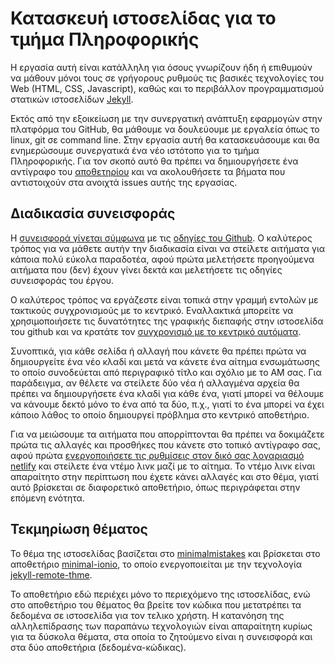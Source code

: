 # Κατασκευή ιστοσελίδας για το τμήμα Πληροφορικής
Η εργασία αυτή είναι κατάλληλη για όσους γνωρίζουν ήδη ή επιθυμούν να μάθουν μόνοι τους σε γρήγορους ρυθμούς τις βασικές τεχνολογίες του Web (HTML, CSS, Javascript), καθώς και το περιβάλλον προγραμματισμού στατικών ιστοσελίδων [Jekyll](https://jekyllrb.com/docs/quickstart/). 

Εκτός από την εξοικείωση με την συνεργατική ανάπτυξη εφαρμογών στην πλατφόρμα του GitHub, θα μάθουμε να δουλεύουμε με εργαλεία όπως το linux, git σε command line. Στην εργασία αυτή θα κατασκευάσουμε και θα ενημερώσουμε συνεργατικά ένα νέο ιστότοπο για το τμήμα Πληροφορικής. Για τον σκοπό αυτό θα πρέπει να δημιουργήσετε ένα αντίγραφο του [αποθετηρίου](https://github.com/ioniodi/site-gr) και να ακολουθήσετε τα βήματα που αντιστοιχούν στα ανοιχτά issues αυτής της εργασίας.

## Διαδικασία συνεισφοράς
Η [συνεισφορά γίνεται σύμφωνα](https://guides.github.com/introduction/flow/) με τις [οδηγίες του Github](https://git-scm.com/book/en/v2/GitHub-Contributing-to-a-Project). Ο καλύτερος τρόπος για να μάθετε αυτήν την διαδικασία είναι να στείλετε αιτήματα για κάποια πολύ εύκολα παραδοτέα, αφού πρώτα μελετήσετε προηγούμενα αιτήματα που (δεν) έχουν γίνει δεκτά και μελετήσετε τις οδηγίες συνεισφοράς του έργου. 

Ο καλύτερος τρόπος να εργάζεστε είναι τοπικά στην γραμμή εντολών με τακτικούς συγχρονισμούς με το κεντρικό. Εναλλακτικά μπορείτε να χρησιμοποιήσετε τις δυνατότητες της γραφικής διεπαφής στην ιστοσελίδα του github και να κρατάτε τον [συγχρονισμό με το κεντρικό αυτόματα](https://probot.github.io/apps/pull/).

Συνοπτικά, για κάθε σελίδα ή αλλαγή που κάνετε θα πρέπει πρώτα να δημιουργείτε ένα νέο κλαδί και μετά να κάνετε ένα αίτημα ενσωμάτωσης το οποίο συνοδεύεται από περιγραφικό τίτλο και σχόλιο με το ΑΜ σας. Για παράδειγμα, αν θέλετε να στείλετε δύο νέα ή αλλαγμένα αρχεία θα πρέπει να δημιουργήσετε ένα κλαδί για κάθε ένα, γιατί μπορεί να θέλουμε να κάνουμε δεκτό μόνο το ένα από τα δύο, π.χ., γιατί το ένα μπορεί να έχει κάποιο λάθος το οποίο δημιουργεί πρόβλημα στο κεντρικό αποθετήριο. 

Για να μειώσουμε τα αιτήματα που απορρίπτονται θα πρέπει να δοκιμάζετε πρώτα τις αλλαγές και προσθήκες που κάνετε στο τοπικό αντίγραφο σας, αφού πρώτα [ενεργοποιήσετε τις ρυθμίσεις στον δικό σας λογαριασμό netlify](https://app.netlify.com/) και στείλετε ένα ντέμο λινκ μαζί με το αίτημα. Το ντέμο λινκ είναι απαραίτητο στην περίπτωση που έχετε κάνει αλλαγές και στο θέμα, γιατί αυτό βρίσκεται σε διαφορετικό αποθετήριο, όπως περιγράφεται στην επόμενη ενότητα.

## Τεκμηρίωση θέματος
Το θέμα της ιστοσελίδας βασίζεται στο [minimalmistakes](https://mmistakes.github.io/minimal-mistakes/) και βρίσκεται στο αποθετήριο [minimal-ionio](https://github.com/ioniodi/minimal-ionio), το οποίο ενεργοποιείται με την τεχνολογία [jekyll-remote-thme](https://github.com/benbalter/jekyll-remote-theme). 

Το αποθετήριο εδώ περιέχει μόνο το περιεχόμενο της ιστοσελίδας, ενώ στο αποθετήριο του θέματος θα βρείτε τον κώδικα που μετατρέπει τα δεδομένα σε ιστοσελίδα για τον τελικο χρήστη. Η κατανόηση της αλληλεπίδρασης των παραπάνω τεχνολογιών είναι απαραίτητη κυρίως για τα δύσκολα θέματα, στα οποία το ζητούμενο είναι η συνεισφορά και στα δύο αποθετήρια (δεδομένα-κώδικας).

